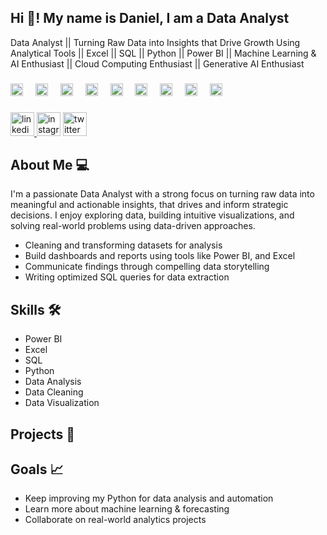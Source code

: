 <h2 align="left">Hi 👋! My name is Daniel, I am a Data Analyst</h2>

Data Analyst || Turning Raw Data into Insights that Drive Growth Using Analytical Tools || Excel || SQL || Python || Power BI || Machine Learning & AI Enthusiast || Cloud Computing Enthusiast || Generative AI Enthusiast
###

<div align="left">
  <img src="https://cdn.jsdelivr.net/gh/devicons/devicon/icons/python/python-original.svg" height="20" alt="python logo"  />
  <img width="12" />
  <img src="https://cdn.jsdelivr.net/gh/devicons/devicon/icons/microsoftsqlserver/microsoftsqlserver-plain.svg" height="20" alt="microsoftsqlserver logo"  />
  <img width="12" />
  <img src="https://cdn.jsdelivr.net/gh/devicons/devicon/icons/mysql/mysql-original.svg" height="20" alt="mysql logo"  />
  <img width="12" />
<!-- Power BI -->
  <img src="https://upload.wikimedia.org/wikipedia/commons/c/cf/New_Power_BI_Logo.svg" height="20" alt="Power BI logo" />
    <img width="12" />
  <img src="https://cdn.jsdelivr.net/gh/devicons/devicon/icons/vscode/vscode-original.svg" height="20" alt="VS Code logo" />
    <img width="12" />
  <!-- Excel -->
<img src="https://upload.wikimedia.org/wikipedia/commons/7/73/Microsoft_Excel_2013-2019_logo.svg" height="20" alt="Excel logo" />
<img width="12" />
<!-- Jupyter Notebook -->
<img src="https://upload.wikimedia.org/wikipedia/commons/3/38/Jupyter_logo.svg" height="20" alt="Jupyter Notebook logo" />
<img width="12" />
  <!-- Google Colab -->
<img src="https://colab.research.google.com/img/colab_favicon_256px.png" height="20" alt="Google Colab logo" />
<img width="12" />
  <!-- Tableau -->
<img src="https://cdn.worldvectorlogo.com/logos/tableau-software.svg" height="20" alt="Tableau logo" />
</div>


###

<div align="left">
  <a href="https://www.linkedin.com/in/daddyselby/" target="_blank">
    <img src="https://img.shields.io/static/v1?message=Connect&logo=linkedin&label=LinkedIn&color=bc6c25&logoColor=white&labelColor=0077B5&style=flat" height="38" alt="linkedin logo"  />
  </a>
  <img src="https://img.shields.io/static/v1?message=Connect&logo=instagram&label=Instagram&color=bc6c25&logoColor=white&labelColor=E4405F&style=flat" height="38" alt="instagram logo"  />
  <img src="https://img.shields.io/static/v1?message=Tweet&logo=twitter&label=Twitter&color=bc6c25&logoColor=white&labelColor=1DA1F2&style=flat" height="38" alt="twitter logo"  />
 </div>

 
###

## About Me :computer:
I'm a passionate Data Analyst with a strong focus on turning raw data into meaningful and actionable insights, that drives and inform strategic decisions. I enjoy exploring data, building intuitive visualizations, and solving real-world problems using data-driven approaches.

* Cleaning and transforming datasets for analysis
* Build dashboards and reports using tools like Power BI, and Excel
* Communicate findings through compelling data storytelling
* Writing optimized SQL queries for data extraction


## Skills :hammer_and_wrench:
* Power BI
* Excel
* SQL
* Python
* Data Analysis
* Data Cleaning
* Data Visualization
  


## Projects :notebook:





## Goals  📈
* Keep improving my Python for data analysis and automation
* Learn more about machine learning & forecasting
* Collaborate on real-world analytics projects

